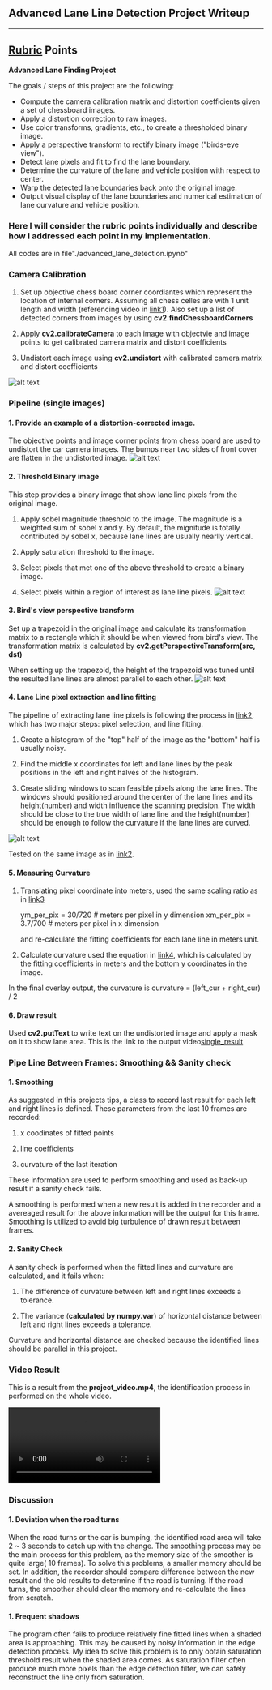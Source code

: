 ## Advanced Lane Line Detection Project Writeup
---

## [Rubric](https://review.udacity.com/#!/rubrics/571/view) Points

**Advanced Lane Finding Project**

The goals / steps of this project are the following:

* Compute the camera calibration matrix and distortion coefficients given a set of chessboard images.
* Apply a distortion correction to raw images.
* Use color transforms, gradients, etc., to create a thresholded binary image.
* Apply a perspective transform to rectify binary image ("birds-eye view").
* Detect lane pixels and fit to find the lane boundary.
* Determine the curvature of the lane and vehicle position with respect to center.
* Warp the detected lane boundaries back onto the original image.
* Output visual display of the lane boundaries and numerical estimation of lane curvature and vehicle position.

[//]: # "image reference"
[chess_undist]: ./output_images/chess_board_undist.png "chess_undist"
[car_undist]: ./output_images/car_undistort_figure.png "car_undist"
[thresh_result]: output_images/thresh_result.png "thresh_test"
[perspective_trans_result]: ./output_images/per_trans_result.png "perspective_transformation"
[fitting_result]: ./output_images/fitting_result.png "fitting result"
[single_result]: ./output_images/drawn_result.png "drawn result"

[video_output]: ./output_images/whole_output_video.mp4 "output_video"

[link1]: https://classroom.udacity.com/nanodegrees/nd013/parts/168c60f1-cc92-450a-a91b-e427c326e6a7/modules/5d1efbaa-27d0-4ad5-a67a-48729ccebd9c/lessons/78afdfc4-f0fa-4505-b890-5d8e6319e15c/concepts/a30f45cb-c1c0-482c-8e78-a26604841ec0 "calibration link"

[link2]: https://classroom.udacity.com/nanodegrees/nd013/parts/168c60f1-cc92-450a-a91b-e427c326e6a7/modules/5d1efbaa-27d0-4ad5-a67a-48729ccebd9c/lessons/626f183c-593e-41d7-a828-eda3c6122573/concepts/4dd9f2c2-1722-412f-9a02-eec3de0c2207 "line fitting link"

[link3]: https://classroom.udacity.com/nanodegrees/nd013/parts/168c60f1-cc92-450a-a91b-e427c326e6a7/modules/5d1efbaa-27d0-4ad5-a67a-48729ccebd9c/lessons/626f183c-593e-41d7-a828-eda3c6122573/concepts/1a352727-390e-469d-87ea-c91cd78869d6 "Curvature ratio"

[link4]: https://classroom.udacity.com/nanodegrees/nd013/parts/168c60f1-cc92-450a-a91b-e427c326e6a7/modules/5d1efbaa-27d0-4ad5-a67a-48729ccebd9c/lessons/626f183c-593e-41d7-a828-eda3c6122573/concepts/2f928913-21f6-4611-9055-01744acc344f "Curvature equation"
### Here I will consider the rubric points individually and describe how I addressed each point in my implementation.  

All codes are in file"./advanced_lane_detection.ipynb" 

### Camera Calibration

1. Set up objective chess board corner coordiantes which represent the location of internal corners. Assuming all chess celles are with 1 unit length and width (referencing video in [link1]). Also set up a list of detected corners from images by using **cv2.findChessboardCorners**

2. Apply **cv2.calibrateCamera** to each image with objectvie and image points to get calibrated camera matrix and distort coefficients

3. Undistort each image using **cv2.undistort** with calibrated camera matrix and distort coefficients

![alt text][chess_undist]

### Pipeline (single images)
#### 1. Provide an example of a distortion-corrected image.
The objective points and image corner points from chess board are used to undistort the car camera images.
The bumps near two sides of front cover are flatten in the undistorted image.
![alt text][car_undist]


#### 2. Threshold Binary image
This step provides a binary image that show lane line pixels from the original image. 

1. Apply sobel magnitude threshold to the image. The magnitude is a weighted sum of sobel x and y. By default, the mignitude is totally contributed by sobel x, because lane lines are usually nearlly vertical.

2. Apply saturation threshold to the image.

3. Select pixels that met one of the above threshold to create a binary image.

4. Select pixels within a region of interest as lane line pixels.
![alt text][thresh_result]

#### 3. Bird's view perspective transform
Set up a trapezoid in the original image and calculate its transformation matrix to a rectangle which it should be when viewed from bird's view. The transformation matrix is calculated by **cv2.getPerspectiveTransform(src, dst)**

When setting up the trapezoid, the height of the trapezoid was tuned until the resulted lane lines are almost parallel to each other.
![alt text][perspective_trans_result]

#### 4. Lane Line pixel extraction and line fitting

The pipeline of extracting lane line pixels is following the process in [link2], which has two major steps: pixel selection, and line fitting.

1. Create a histogram of the "top" half of the image as the "bottom" half is usually noisy.

2. Find the middle x coordinates for left and lane lines by the peak positions in the left and right halves of the histogram.

3. Create sliding windows to scan feasible pixels along the lane lines. The windows should positioned around the center of the lane lines and its height(number) and width influence the scanning precision. The width should be close to the true width of lane line and the height(number) should be enough to follow the curvature if the lane lines are curved.

![alt text][fitting_result]

Tested on the same image as in [link2].

#### 5. Measuring Curvature

1. Translating pixel coordinate into meters, used the same scaling ratio as in  [link3]

    ym_per_pix = 30/720 # meters per pixel in y dimension
    xm_per_pix = 3.7/700 # meters per pixel in x dimension

    and re-calculate the fitting coefficients for each lane line in meters unit.

2. Calculate curvature used the equation in [link4], which is calculated by the fitting coefficients in meters and the bottom y coordinates in the image.

In the final overlay output, the curvature is curvature = (left_cur + right_cur) / 2


#### 6. Draw result

Used **cv2.putText** to write text on the undistorted image and apply a mask on it to show lane area.
This is the link to the output video[single_result]

### Pipe Line Between Frames: Smoothing && Sanity check

#### 1. Smoothing
As suggested in this projects tips, a class to record last result for each left and right lines is defined.
These parameters from the last 10 frames are recorded:

1. x coodinates of fitted points

2. line coefficients

3. curvature of the last iteration

These information are used to perform smoothing and used as back-up result if a sanity check fails.

A smoothing is performed when a new result is added in the recorder and a avereaged result for the above information will be the output for this frame. Smoothing is utilized to avoid big turbulence of drawn result between frames.

#### 2. Sanity Check

A sanity check is performed when the fitted lines and curvature are calculated, and it fails when:

1. The difference of curvature between left and right lines exceeds a tolerance.

2. The variance (**calculated by numpy.var**) of horizontal distance between left and right lines exceeds a tolerance.

Curvature and horizontal distance are checked because the identified lines should be parallel in this project.

### Video Result

This is a result from the **project_video.mp4**, the identification process in performed on the whole video.

![alt text][video_output]


### Discussion

#### 1. Deviation when the road turns

When the road turns or the car is bumping, the identified road area will take 2 ~ 3 seconds to catch up with the change. The smoothing process may be the main process for this problem, as the memory size of the smoother is quite large( 10 frames). To solve this problems, a smaller memory should be set. In addition, the recorder should compare difference between the new result and the old results to determine if the road is turning. If the road turns, the smoother should clear the memory and re-calculate the lines from scratch.

#### 1. Frequent shadows

The program often fails to produce relatively fine fitted lines when a shaded area is approaching. This may be caused by noisy information in the edge detection process. My idea to solve this problem is to only obtain saturation threshold result when the shaded area comes. As saturation filter often produce much more pixels than the edge detection filter, we can safely reconstruct the line only from saturation. 